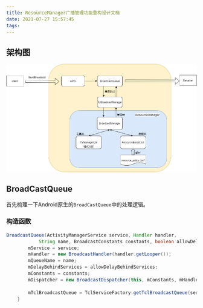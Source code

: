 ```yaml
---
title: ResourceManager广播管理功能重构设计文档
date: 2021-07-27 15:57:45
tags:
---
```




## 架构图

![](ResourceManager广播管理功能重构设计文档\broadcastManager架构.png)

## BroadCastQueue

首先梳理一下Android原生的`BroadCastQueue`中的处理逻辑。

### 构造函数

```java
BroadcastQueue(ActivityManagerService service, Handler handler,
            String name, BroadcastConstants constants, boolean allowDelayBehindServices) {
        mService = service;
        mHandler = new BroadcastHandler(handler.getLooper());
        mQueueName = name;
        mDelayBehindServices = allowDelayBehindServices;
        mConstants = constants;
        mDispatcher = new BroadcastDispatcher(this, mConstants, mHandler, mService);
        
        mTclBroadcastQueue = TclServiceFactory.getTclBroadcastQueue(service, this);
    }
```

